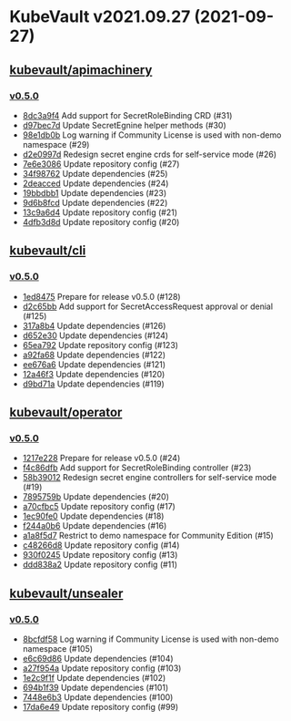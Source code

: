 # KubeVault v2021.09.27 (2021-09-27)


## [kubevault/apimachinery](https://github.com/kubevault/apimachinery)

### [v0.5.0](https://github.com/kubevault/apimachinery/releases/tag/v0.5.0)

- [8dc3a9f4](https://github.com/kubevault/apimachinery/commit/8dc3a9f4) Add support for SecretRoleBinding CRD (#31)
- [d97bec7d](https://github.com/kubevault/apimachinery/commit/d97bec7d) Update SecretEgnine helper methods (#30)
- [98e1db0b](https://github.com/kubevault/apimachinery/commit/98e1db0b) Log warning if Community License is used with non-demo namespace (#29)
- [d2e0997d](https://github.com/kubevault/apimachinery/commit/d2e0997d) Redesign secret engine crds for self-service mode (#26)
- [7e6e3086](https://github.com/kubevault/apimachinery/commit/7e6e3086) Update repository config (#27)
- [34f98762](https://github.com/kubevault/apimachinery/commit/34f98762) Update dependencies (#25)
- [2deacced](https://github.com/kubevault/apimachinery/commit/2deacced) Update dependencies (#24)
- [19bbdbb1](https://github.com/kubevault/apimachinery/commit/19bbdbb1) Update dependencies (#23)
- [9d6b8fcd](https://github.com/kubevault/apimachinery/commit/9d6b8fcd) Update dependencies (#22)
- [13c9a6d4](https://github.com/kubevault/apimachinery/commit/13c9a6d4) Update repository config (#21)
- [4dfb3d8d](https://github.com/kubevault/apimachinery/commit/4dfb3d8d) Update repository config (#20)



## [kubevault/cli](https://github.com/kubevault/cli)

### [v0.5.0](https://github.com/kubevault/cli/releases/tag/v0.5.0)

- [1ed8475](https://github.com/kubevault/cli/commit/1ed8475) Prepare for release v0.5.0 (#128)
- [d2c65bb](https://github.com/kubevault/cli/commit/d2c65bb) Add support for SecretAccessRequest approval or denial (#125)
- [317a8b4](https://github.com/kubevault/cli/commit/317a8b4) Update dependencies (#126)
- [d652e30](https://github.com/kubevault/cli/commit/d652e30) Update dependencies (#124)
- [65ea792](https://github.com/kubevault/cli/commit/65ea792) Update repository config (#123)
- [a92fa68](https://github.com/kubevault/cli/commit/a92fa68) Update dependencies (#122)
- [ee676a6](https://github.com/kubevault/cli/commit/ee676a6) Update dependencies (#121)
- [12a46f3](https://github.com/kubevault/cli/commit/12a46f3) Update dependencies (#120)
- [d9bd71a](https://github.com/kubevault/cli/commit/d9bd71a) Update dependencies (#119)



## [kubevault/operator](https://github.com/kubevault/operator)

### [v0.5.0](https://github.com/kubevault/operator/releases/tag/v0.5.0)

- [1217e228](https://github.com/kubevault/operator/commit/1217e228) Prepare for release v0.5.0 (#24)
- [f4c86dfb](https://github.com/kubevault/operator/commit/f4c86dfb) Add support for SecretRoleBinding controller (#23)
- [58b39012](https://github.com/kubevault/operator/commit/58b39012) Redesign secret engine controllers for self-service mode (#19)
- [7895759b](https://github.com/kubevault/operator/commit/7895759b) Update dependencies (#20)
- [a70cfbc5](https://github.com/kubevault/operator/commit/a70cfbc5) Update repository config (#17)
- [1ec90fe0](https://github.com/kubevault/operator/commit/1ec90fe0) Update dependencies (#18)
- [f244a0b6](https://github.com/kubevault/operator/commit/f244a0b6) Update dependencies (#16)
- [a1a8f5d7](https://github.com/kubevault/operator/commit/a1a8f5d7) Restrict to demo namespace for Community Edition (#15)
- [c48266d8](https://github.com/kubevault/operator/commit/c48266d8) Update repository config (#14)
- [930f0245](https://github.com/kubevault/operator/commit/930f0245) Update repository config (#13)
- [ddd838a2](https://github.com/kubevault/operator/commit/ddd838a2) Update repository config (#11)



## [kubevault/unsealer](https://github.com/kubevault/unsealer)

### [v0.5.0](https://github.com/kubevault/unsealer/releases/tag/v0.5.0)

- [8bcfdf58](https://github.com/kubevault/unsealer/commit/8bcfdf58) Log warning if Community License is used with non-demo namespace (#105)
- [e6c69d86](https://github.com/kubevault/unsealer/commit/e6c69d86) Update dependencies (#104)
- [a27f954a](https://github.com/kubevault/unsealer/commit/a27f954a) Update repository config (#103)
- [1e2c9f1f](https://github.com/kubevault/unsealer/commit/1e2c9f1f) Update dependencies (#102)
- [694b1f39](https://github.com/kubevault/unsealer/commit/694b1f39) Update dependencies (#101)
- [7448e6b3](https://github.com/kubevault/unsealer/commit/7448e6b3) Update dependencies (#100)
- [17da6e49](https://github.com/kubevault/unsealer/commit/17da6e49) Update repository config (#99)



